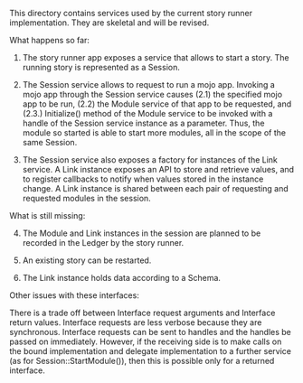 This directory contains services used by the current story runner
implementation. They are skeletal and will be revised.

What happens so far:

1. The story runner app exposes a service that allows to start a
   story. The running story is represented as a Session.

2. The Session service allows to request to run a mojo app.
   Invoking a mojo app through the Session service causes (2.1) the
   specified mojo app to be run, (2.2) the Module service of that
   app to be requested, and (2.3.) Initialize() method of the
   Module service to be invoked with a handle of the Session
   service instance as a parameter. Thus, the module so started is
   able to start more modules, all in the scope of the same
   Session.

3. The Session service also exposes a factory for instances of the
   Link service. A Link instance exposes an API to store and
   retrieve values, and to register callbacks to notify when values
   stored in the instance change. A Link instance is shared between
   each pair of requesting and requested modules in the session.

What is still missing:

4. The Module and Link instances in the session are planned to be
   recorded in the Ledger by the story runner.

5. An existing story can be restarted.

6. The Link instance holds data according to a Schema.

Other issues with these interfaces:

There is a trade off between Interface request arguments and
Interface return values. Interface requests are less verbose
because they are synchronous. Interface requests can be sent to
handles and the handles be passed on immediately. However, if
the receiving side is to make calls on the bound implementation
and delegate implementation to a further service (as for
Session::StartModule()), then this is possible only for a
returned interface.

